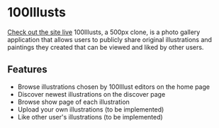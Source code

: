 # 100Illusts

[Check out the site live](https://one-hundred-illusts.herokuapp.com/)
100Illusts, a 500px clone, is a photo gallery application that allows users to publicly share original illustrations and paintings they created that can be viewed and liked by other users. 

## Features

* Browse illustrations chosen by 100Illust editors on the home page
* Discover newest illustrations on the discover page
* Browse show page of each illustration
* Upload your own illustrations (to be implemented)
* Like other user's illustrations (to be implemented)


